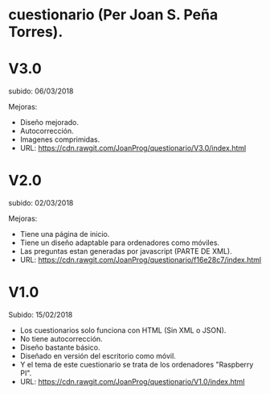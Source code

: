 # cuestionario (Per Joan S. Peña Torres).

# V3.0
subido: 06/03/2018

Mejoras: 
* Diseño mejorado. 
* Autocorrección.
* Imagenes comprimidas.
* URL: https://cdn.rawgit.com/JoanProg/questionario/V3.0/index.html

# V2.0
subido: 02/03/2018

Mejoras: 
* Tiene una página de inicio. 
* Tiene un diseño adaptable para ordenadores como móviles. 
* Las preguntas estan generadas por javascript (PARTE DE XML). 
* URL: https://cdn.rawgit.com/JoanProg/questionario/f16e28c7/index.html

# V1.0 
Subido: 15/02/2018

* Los cuestionarios solo funciona con HTML (Sin XML o JSON). 
* No tiene autocorrección. 
* Diseño bastante básico. 
* Diseñado en versión del escritorio como móvil. 
* Y el tema de este cuestionario se trata de los ordenadores "Raspberry PI". 
* URL: https://cdn.rawgit.com/JoanProg/questionario/V1.0/index.html
